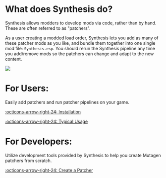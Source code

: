 # What does Synthesis do?
Synthesis allows modders to develop mods via code, rather than by hand.  These are often referred to as "patchers".

As a user creating a modded load order, Synthesis lets you add as many of these patcher mods as you like, and bundle them together into one single mod file: `Synthesis.esp`.  You should rerun the Synthesis pipeline any time you add/remove mods so the patchers can change and adapt to the new content.

[![](https://discordapp.com/api/guilds/759302581448474626/widget.png)](https://discord.gg/53KMEsW)

# For Users:
Easily add patchers and run patcher pipelines on your game.  

[:octicons-arrow-right-24: Installation](Installation.md)

[:octicons-arrow-right-24: Typical Usage](https://github.com/Mutagen-Modding/Synthesis/wiki/Typical-Usage)

# For Developers:
Utilize development tools provided by Synthesis to help you create Mutagen patchers from scratch.

[:octicons-arrow-right-24: Create a Patcher](https://github.com/Mutagen-Modding/Synthesis/wiki/dev/Create-A-Patcher)